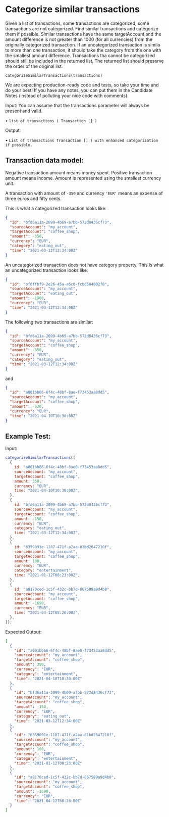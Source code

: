 # Categorize similar transactions

Given a list of transactions, some transactions are categorized, some transactions are not categorized. Find similar transactions and categorize them if possible. Similar transactions have the same targetAccount and the amount difference is not greater than 1000 (for all currencies) from the originally categorized transaction. If an uncategorized transaction is simila to more than one transaction, it should take the category from the one with the smallest amount difference. Transactions tha cannot be categorized should still be included in the returned list. The returned list should preserve the order of the original list.

`categorizeSimilarTransactions(transactions)`

We are expecting production-ready code and tests, so take your time and do your best!
If you have any notes, you can put them in the Candidate Notes (instead of polluting your nice code with comments).

Input:
You can assume that the transactions parameter will always be present and valid.

• `list of transactions ( Transaction [] )`

Output:

• `List of transactions Transaction [] ) with enhanced categorization if possible.`

## Transaction data model:

Negative transaction amount means money spent. Positive transaction amount means income.
Amount is represented using the smallest currency unit.

A transaction with amount of `-350` and currency `'EUR'` means an expense of three euros and fifty cents.

This is what a categorized transaction looks like:

```json
{
  "id": "bfd6a11a-2099-4b69-a7bb-572d8436cf73",
  "sourceAccount": "my_account",
  "targetAccount": "coffee_shop",
  "amount": -350,
  "currency": "EUR",
  "category": "eating_out",
  "time": "2021-03-12T12:34:00Z"
}
```

An uncategorized transaction does not have category property. This is what an uncategorized transaction looks like:

```json
{
  "id": "of0ffbf9-2e26-45a-a6c0-fcbd504002f8",
  "sourceAccount": "my_account",
  "targetAccount": "eating_out",
  "amount": -1900,
  "currency": "EUR",
  "time": "2021-03-12T12:34:00Z"
}
```

The following two transactions are similar:

```json
{
  "id": "bfd6a11a-2099-4b69-a7bb-572d8436cf73",
  "sourceAccount": "my_account",
  "targetAccount": "coffee_shop",
  "amount": -350,
  "currency": "EUR",
  "category": "eating_out",
  "time": "2021-03-12T12:34:00Z"
}
```

and

```json
{
  "id": "a001bb66-6f4c-48bf-8ae-f73453aa8dd5",
  "sourceAccount": "my_account",
  "targetAccount": "coffee_shop",
  "amount": -620,
  "currency": "EUR",
  "time": "2021-04-10T10:30:00Z"
}
```

## Example Test:

Input:

```javascript
categorizeSimilarTransactions([
  {
    id: "a001bb66-6f4c-48bf-8ae0-f73453aa8dd5",
    sourceAccount: "my_account",
    targetAccount: "coffee_shop",
    amount: 350,
    currency: "EUR",
    time: "2021-04-10T10:30:00Z",
  },
  {
    id: "bfd6a11a-2099-4b69-a7bb-572d8436cf73",
    sourceAccount: "my_account",
    targetAccount: "coffee_shop",
    amount: -150,
    currency: "EUR",
    category: "eating_out",
    time: "2021-03-12T12:34:00Z",
  },
  {
    id: "6359091e-1187-471f-a2aa-81bd2647210f",
    sourceAccount: "my_account",
    targetAccount: "coffee_shop",
    amount: 100,
    currency: "EUR",
    category: "entertainment",
    time: "2021-01-12T08:23:00Z",
  },
  {
    id: "a8170ced-1c5f-432c-bb7d-867589a9d4b8",
    sourceAccount: "my_account",
    targetAccount: "coffee_shop",
    amount: -1690,
    currency: "EUR",
    time: "2021-04-12T08:20:00Z",
  },
]);
```

Expected Output:

```json
[
  {
    "id": "a001bb66-6f4c-48bf-8ae0-f73453aa8dd5",
    "sourceAccount": "my_account",
    "targetAccount": "coffee_shop",
    "amount": 350,
    "currency": "EUR",
    "category": "entertainment",
    "time": "2021-04-10T10:30:00Z"
  },
  {
    "id": "bfd6a11a-2099-4b69-a7bb-572d8436cf73",
    "sourceAccount": "my_account",
    "targetAccount": "coffee_shop",
    "amount": -150,
    "currency": "EUR",
    "category": "eating_out",
    "time": "2021-03-12T12:34:00Z"
  },
  {
    "id": "6359091e-1187-471f-a2aa-81bd2647210f",
    "sourceAccount": "my_account",
    "targetAccount": "coffee_shop",
    "amount": 100,
    "currency": "EUR",
    "category": "entertainment",
    "time": "2021-01-12T08:23:00Z"
  },
  {
    "id": "a8170ced-1c5f-432c-bb7d-867589a9d4b8",
    "sourceAccount": "my_account",
    "targetAccount": "coffee_shop",
    "amount": -1690,
    "currency": "EUR",
    "time": "2021-04-12T08:20:00Z"
  }
]
```

